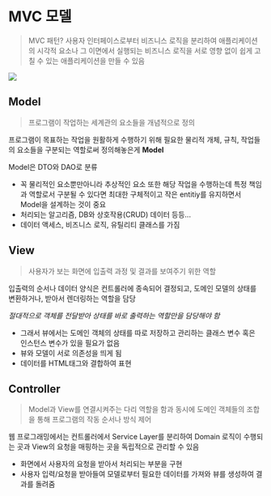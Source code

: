 # MVC 모델

> MVC 패턴? 사용자 인터페이스로부터 비즈니스 로직을 분리하여 애플리케이션의 시각적 요소나 그 이면에서 실행되는 비즈니스 로직을 서로 영향 없이 쉽게 고칠 수 있는 애플리케이션을 만들 수 있음

![](https://media.vlpt.us/images/ljinsk3/post/3bd5b520-3cab-4234-b658-bad9e68bd6ee/600px-Router-MVC-DB.svg.png)

## Model

> 프로그램이 작업하는 세계관의 요소들을 개념적으로 정의

프로그램이 목표하는 작업을 원활하게 수행하기 위해 필요한 물리적 개체, 규칙, 작업들의 요소들을 구분되는 역할로써 정의해놓은게 **Model**<br>

Model은 DTO와 DAO로 분류<br>

- 꼭 물리적인 요소뿐만아니라 추상적인 요소 또한 해당 작업을 수행하는데 특정 책임과 역할로서 구분될 수 있다면 최대한 구체적이고 작은 entitiy를 유지하면서 Model을 설계하는 것이 중요
- 처리되는 알고리즘, DB와 상호작용(CRUD) 데이터 등등...
- 데이터 액세스, 비즈니스 로직, 유틸리티 클래스를 가짐

## View

> 사용자가 보는 화면에 입출력 과정 및 결과를 보여주기 위한 역할

입출력의 순서나 데이터 양식은 컨트롤러에 종속되어 결정되고, 도메인 모델의 상태를 변환하거나, 받아서 렌더링하는 역할을 담당<br>

*절대적으로 객체를 전달받아 상태를 바로 출력하는 역할만을 담당해야 함*<br>

- 그래서 뷰에서는 도메인 객체의 상태를 따로 저장하고 관리하는 클래스 변수 혹은 인스턴스 변수가 있을 필요가 없음
- 뷰와 모델이 서로 의존성을 띄게 됨
- 데이터를 HTML태그와 결합하여 표현



## Controller

> Model과 View를 연결시켜주는 다리 역할을 함과 동시에 도메인 객체들의 조합을 통해 프로그램의 작동 순서나 방식 제어

웹 프로그래밍에서는 컨트롤러에서 Service Layer를 분리하여 Domain 로직이 수행되는 곳과 View의 요청을 매핑하는 곳을 독립적으로 관리할 수 있음<br>

- 화면에서 사용자의 요청을 받아서 처리되는 부분을 구현
- 사용자 입력/요청을 받아들여 모델로부터 필요한 데이터를 가져와 뷰를 생성하여 결과를 돌려줌




